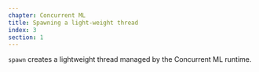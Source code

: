 ```yaml
---
chapter: Concurrent ML
title: Spawning a light-weight thread
index: 3
section: 1
---
```

`spawn` creates a lightweight thread managed by the Concurrent ML runtime.